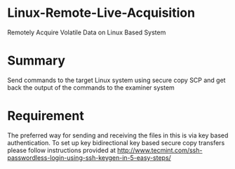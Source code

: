# Linux-Remote-Live-Acquisition
Remotely Acquire Volatile Data on Linux Based System

# Summary
Send commands to the target Linux system using secure copy SCP and get back the output of the commands to the examiner system

# Requirement
The preferred way for sending and receiving the files in this is via key based authentication. To set up key bidirectional key based secure copy transfers please follow instructions provided at http://www.tecmint.com/ssh-passwordless-login-using-ssh-keygen-in-5-easy-steps/
